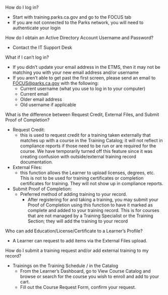 How do I log in?
- Start with training.parks.ca.gov and go to the FOCUS tab
- If you are not connected to the Parks network, you will need to authenticate your login

How do I obtain an Active Directory Account Username and Password?
- Contact the IT Support Desk

What if I can’t log in?
- If you didn’t update your email address in the ETMS, then it may not be matching you with your new email address and/or username
- If you aren’t able to get past the first screen, please send an email to FOCUS@parks.ca.gov with the following:
  - Current username (what you use to log in to your computer)
  - Current email
  - Older email address
  - Old username if applicable

What is the difference between Request Credit, External Files, and Submit Proof of Completion?
- Request Credit:
  - this is used to request credit for a training taken externally that matches up with a course in the Training Catalog; it will not reflect in compliance reports if those need to be run or are required for the course. We have temporarily turned off this feature since it was creating confusion with outside/external training record documentation.
- External Files:
  - this function allows the Learner to upload licenses, degrees, etc. This is not to be used for training certificates or completion certificates for training. They will not show up in compliance reports.
- Submit Proof of Completion:
  - Preferred method of adding training to your record.
    - After registering for and taking a training, you may submit your Proof of Completion using this function to have it marked as complete and added to your training record. This is for courses that are not managed by a Training Specialist or the Training Section; they will add the training to your record

Who can add Education/License/Certificate to a Learner’s Profile?
- A Learner can request to add items via the External Files upload.

How do I submit a training request and/or add external training to my record?
- Trainings on the Training Schedule / in the Catalog
  - From the Learner’s Dashboard, go to View Course Catalog and browse or search for the course you wish to enroll and add to your cart.
  - Fill out the Course Request Form, confirm your request.
